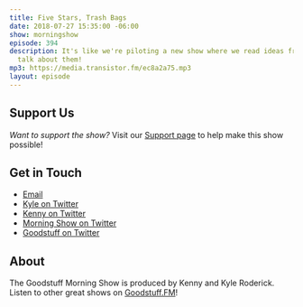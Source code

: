 ```yaml
---
title: Five Stars, Trash Bags
date: 2018-07-27 15:35:00 -06:00
show: morningshow
episode: 394
description: It's like we're piloting a new show where we read ideas from people and
  talk about them!
mp3: https://media.transistor.fm/ec8a2a75.mp3
layout: episode
---
```


## Support Us
*Want to support the show?* Visit our [Support page](https://goodstuff.fm/support) to help make this show possible!

## Get in Touch
- [Email](mailto:kyle@goodstuff.fm)
- [Kyle on Twitter](http://twitter.com/dogburps)
- [Kenny on Twitter](http://twitter.com/kennyroderick_)
- [Morning Show on Twitter](http://twitter.com/morningshowam)
- [Goodstuff on Twitter](http://twitter.com/goodstufffm)

## About
The Goodstuff Morning Show is produced by Kenny and Kyle Roderick. Listen to other great shows on [Goodstuff.FM](http://goodstuff.fm/shows)!
